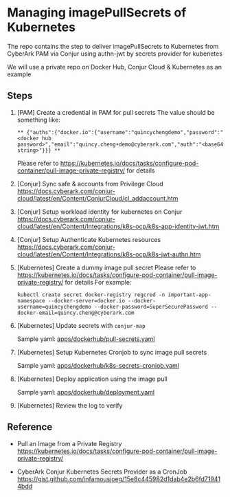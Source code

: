 # Managing imagePullSecrets of Kubernetes

The repo contains the step to deliver imagePullSecrets to Kubernetes from CyberArk PAM via Conjur using authn-jwt by secrets provider for kubenetes

We will use a private repo on Docker Hub, Conjur Cloud & Kubernetes as an example

## Steps

1. [PAM] Create a credential in PAM for pull secrets
   The value should be something like:
   ```
   ** {"auths":{"docker.io":{"username":"quincychengdemo","password":"<docker hub password>","email":"quincy.cheng+demo@cyberark.com","auth":"<base64 string>"}}} **
   ```
   Please refer to https://kubernetes.io/docs/tasks/configure-pod-container/pull-image-private-registry/ for details
   
2. [Conjur] Sync safe & accounts from Privilege Cloud
   https://docs.cyberark.com/conjur-cloud/latest/en/Content/ConjurCloud/cl_addaccount.htm

3. [Conjur] Setup workload identity for kubernetes on Conjur
   https://docs.cyberark.com/conjur-cloud/latest/en/Content/Integrations/k8s-ocp/k8s-app-identity-jwt.htm

4. [Conjur] Setup Authenticate Kubernetes resources
   https://docs.cyberark.com/conjur-cloud/latest/en/Content/Integrations/k8s-ocp/k8s-jwt-authn.htm

5. [Kubernetes] Create a dummy image pull secret
   Please refer to https://kubernetes.io/docs/tasks/configure-pod-container/pull-image-private-registry/ for details
   For example:
   ```
   kubectl create secret docker-registry regcred -n important-app-namespace --docker-server=docker.io --docker-username=quincychengdemo --docker-password=SuperSecurePassword --docker-email=quincy.cheng@cyberark.com
   ```
   
6. [Kubernetes] Update secrets with `conjur-map`
   
    Sample yaml:  [apps/dockerhub/pull-secrets.yaml](https://github.com/conjurdemos/apj-secrets/blob/master/apps/dockerhub/pull-secrets.yaml)

7. [Kubernetes] Setup Kubernetes Cronjob to sync image pull secrets 
   
   Sample yaml:  [apps/dockerhub/k8s-secrets-cronjob.yaml](https://github.com/conjurdemos/apj-secrets/blob/master/apps/dockerhub/k8s-secrets-cronjob.yaml)

8. [Kubernetes] Deploy application using the image pull 

   Sample yaml: [apps/dockerhub/deployment.yaml](https://github.com/conjurdemos/apj-secrets/blob/master/apps/dockerhub/deployment.yaml)

9. [Kubernetes] Review the log to verify

## Reference
- Pull an Image from a Private Registry
  https://kubernetes.io/docs/tasks/configure-pod-container/pull-image-private-registry/

- CyberArk Conjur Kubernetes Secrets Provider as a CronJob
  https://gist.github.com/infamousjoeg/15e8c445982d1dab4e2b6fd719414bdd

